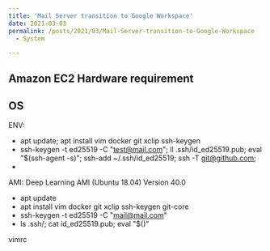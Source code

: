 ```yaml
---
title: 'Mail Server transition to Google Workspace'
date: 2021-03-03
permalink: /posts/2021/03/Mail-Server-transition-to-Google-Workspace
  - System

---
```


Amazon EC2 
Hardware requirement
-----

OS
-----
ENV:
- apt update; apt install vim docker git xclip ssh-keygen
- ssh-keygen -t ed25519 -C "test@mail.com"; ll .ssh/id_ed25519.pub; eval "$(ssh-agent -s)"; ssh-add ~/.ssh/id_ed25519; ssh -T git@github.com; 
- 
AMI: Deep Learning AMI (Ubuntu 18.04) Version 40.0 
- apt update 
- apt install vim docker git xclip ssh-keygen git-core 
- ssh-keygen -t ed25519 -C "mail@mail.com" 
- ls .ssh/; cat id_ed25519.pub; eval "$()"
  
vimrc 
